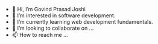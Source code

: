 - 👋 Hi, I’m Govind Prasad Joshi
- 👀 I’m interested in software development.
- 🌱 I’m currently learning web development fundamentals.
- 💞️ I’m looking to collaborate on ...
- 📫 How to reach me ...

<!---
linkgovind/linkgovind is a ✨ special ✨ repository because its `README.md` (this file) appears on your GitHub profile.
You can click the Preview link to take a look at your changes.
--->
